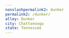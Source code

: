 ```yaml
---
﻿nonslashpermalink2: dunker
permalink2: /dunker/
alley: Dunker
city: Chattanooga
state: Tennessee
---
```

